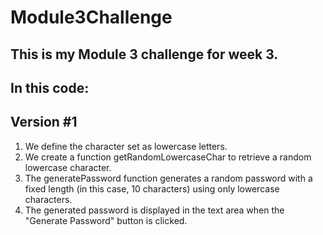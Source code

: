 # Module3Challenge

## This is my Module 3 challenge for week 3.

## In this code:

## Version #1 ##
1. We define the character set as lowercase letters.
2. We create a function getRandomLowercaseChar to retrieve a random lowercase character.
3. The generatePassword function generates a random password with a fixed length (in this case, 10 characters) using only lowercase characters.
4. The generated password is displayed in the text area when the "Generate Password" button is clicked.



